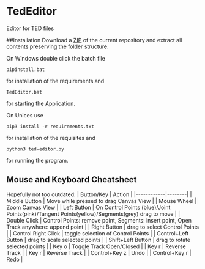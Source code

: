 # TedEditor
Editor for TED files

##Installation
Download a
[ZIP](https://github.com/tarnheld/ted-editor/archive/master.zip) of
the current repository and extract all contents preserving the folder
structure.

On Windows double click the batch file
```
pipinstall.bat
```
for installation of the requirements and
```
TedEditor.bat
```
for starting the Application.

On Unices use
```
pip3 install -r requirements.txt
```
for installation of the requisites and
```
python3 ted-editor.py
```
for running the program.


## Mouse and Keyboard Cheatsheet

Hopefully not too outdated:
| Button/Key | Action |
|------------|--------|
| Middle Button | Move while pressed to drag Canvas View |
| Mouse Wheel | Zoom Canvas View |
| Left Button | On Control Points (blue)/Joint Points(pink)/Tangent Points(yellow)/Segments(grey) drag to move |
| Double Click | Control Points: remove point, Segments: insert point, Open Track anywhere: append point |
| Right Button | drag to select Control Points |
| Control Right Click | toggle selection of Control Points |
| Control+Left Button | drag to scale selected points |
| Shift+Left Button | drag to rotate selected points |
| Key o | Toggle Track Open/Closed |
| Key r | Reverse Track |
| Key r | Reverse Track |
| Control+Key z | Undo |
| Control+Key r | Redo |


